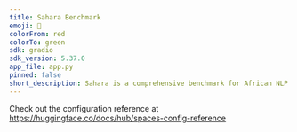 ```yaml
---
title: Sahara Benchmark
emoji: 🦒
colorFrom: red
colorTo: green
sdk: gradio
sdk_version: 5.37.0
app_file: app.py
pinned: false
short_description: Sahara is a comprehensive benchmark for African NLP.
---
```


Check out the configuration reference at https://huggingface.co/docs/hub/spaces-config-reference
